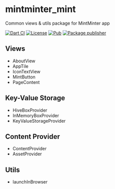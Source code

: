 # mintminter_mint

Common views & utils package for MintMinter app

[![Dart CI](https://github.com/m11v/mint/actions/workflows/main.yml/badge.svg?branch=main)](https://github.com/m11v/mint)
[![License](https://img.shields.io/github/license/m11v/mint)](https://github.com/m11v/mint/blob/main/LICENSE)
[![Pub](https://img.shields.io/pub/v/mintminter_mint?label=Pub)](https://pub.dev/packages/mintminter_mint)
[![Package publisher](https://img.shields.io/pub/publisher/mintminter_mint.svg)](https://pub.dev/packages/mintminter_mint/publisher)

## Views
 - AboutView
 - AppTile
 - IconTextView
 - MintButton
 - PageContent

## Key-Value Storage
 - HiveBoxProvider
 - InMemoryBoxProvider
 - KeyValueStorageProvider

## Content Provider
 - ContentProvider 
 - AssetProvider

## Utils
 - launchInBrowser
